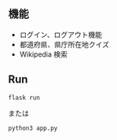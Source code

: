## 機能

- ログイン、ログアウト機能
- 都道府県、県庁所在地クイズ
- Wikipedia 検索

## Run

```
flask run
```

または

```
python3 app.py
```
